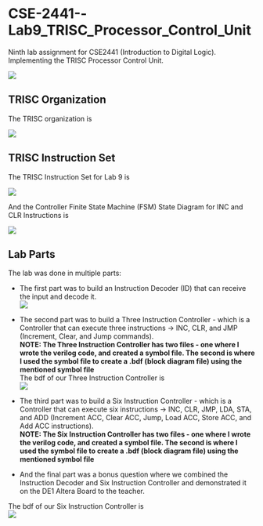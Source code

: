 # CSE-2441--Lab9_TRISC_Processor_Control_Unit
Ninth lab assignment for CSE2441 (Introduction to Digital Logic). Implementing the TRISC Processor Control Unit.  

![](https://github.com/ShameenShetty/CSE-2441--Lab9_TRISC_Processor_Control_Unit/blob/master/Instruction%20Decoder/TRISC%20Controller%20Diagram.png) 

## TRISC Organization
The TRISC organization is  

![](https://github.com/ShameenShetty/CSE-2441--Lab9_TRISC_Processor_Control_Unit/blob/master/TRISC%20Organization.png)  

## TRISC Instruction Set
The TRISC Instruction Set for Lab 9 is  

![](https://github.com/ShameenShetty/CSE-2441--Lab9_TRISC_Processor_Control_Unit/blob/master/TRISC%20Instruction%20Set.png) 


And the Controller Finite State Machine (FSM) State Diagram for INC and CLR Instructions is  

![](https://github.com/ShameenShetty/CSE-2441--Lab9_TRISC_Processor_Control_Unit/blob/master/Controller%20FSM%20State%20Diagram%20for%20INC%20and%20CLR%20Instructions.png)  


## Lab Parts
The lab was done in multiple parts:
* The first part was to build an Instruction Decoder (ID) that can receive the input and decode it.  
![](https://github.com/ShameenShetty/CSE-2441--Lab9_TRISC_Processor_Control_Unit/blob/master/Instruction%20Decoder/Instruction%20Decoder.png)  



* The second part was to build a Three Instruction Controller - which is a Controller that can execute three instructions -> INC, CLR, and JMP (Increment, Clear, and Jump commands).  
**NOTE: The Three Instruction Controller has two files - one where I wrote the verilog code, and created a symbol file. The second is where I used the symbol file to create a .bdf (block diagram file) using the mentioned symbol file**  
The bdf of our Three Instruction Controller is  
![](https://github.com/ShameenShetty/CSE-2441--Lab9_TRISC_Processor_Control_Unit/blob/master/Three%20Instruction%20Controller/ThreeController.png)

* The third part was to build a Six Instruction Controller - which is a Controller that can execute six instructions -> INC, CLR, JMP, LDA, STA, and ADD (Increment ACC, Clear ACC, Jump, Load ACC, Store ACC, and Add ACC instructions).  
**NOTE: The Six Instruction Controller has two files - one where I wrote the verilog code, and created a symbol file. The second is where I used the symbol file to create a .bdf (block diagram file) using the mentioned symbol file**

* And the final part was a bonus question where we combined the Instruction Decoder and Six Instruction Controller and demonstrated it on the DE1 Altera Board to the teacher.  

The bdf of our Six Instruction Controller is  
![](https://github.com/ShameenShetty/CSE-2441--Lab9_TRISC_Processor_Control_Unit/blob/master/Six%20Instruction%20Controller/SixController.png)
